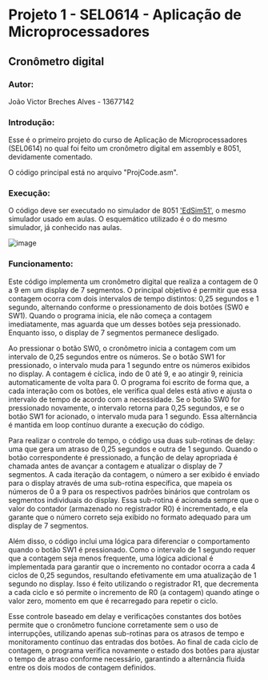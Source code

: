 # Projeto 1 - SEL0614 - Aplicação de Microprocessadores

## Cronômetro digital

### Autor:
João Victor Breches Alves - 13677142

### Introdução:
Esse é o primeiro projeto do curso de Aplicação de Microprocessadores (SEL0614) no qual foi feito um cronômetro digital em assembly e
8051, devidamente comentado.

O código principal está no arquivo "ProjCode.asm".

### Execução:
O código deve ser executado no simulador de 8051 ['EdSim51'](https://edsim51.com/), o mesmo simulador usado em aulas. O esquemático
utilizado é o do mesmo simulador, já conhecido nas aulas.

![image](esquemático.png)

### Funcionamento:
Este código implementa um cronômetro digital que realiza a contagem de 0 a 9 em um display de 7 segmentos. O principal objetivo é permitir que essa contagem ocorra com dois intervalos de tempo distintos: 0,25 segundos e 1 segundo, alternando conforme o pressionamento de dois botões (SW0 e SW1). Quando o programa inicia, ele não começa a contagem imediatamente, mas aguarda que um desses botões seja pressionado. Enquanto isso, o display de 7 segmentos permanece desligado.

Ao pressionar o botão SW0, o cronômetro inicia a contagem com um intervalo de 0,25 segundos entre os números. Se o botão SW1 for pressionado, o intervalo muda para 1 segundo entre os números exibidos no display. A contagem é cíclica, indo de 0 até 9, e ao atingir 9, reinicia automaticamente de volta para 0. O programa foi escrito de forma que, a cada interação com os botões, ele verifica qual deles está ativo e ajusta o intervalo de tempo de acordo com a necessidade. Se o botão SW0 for pressionado novamente, o intervalo retorna para 0,25 segundos, e se o botão SW1 for acionado, o intervalo muda para 1 segundo. Essa alternância é mantida em loop contínuo durante a execução do código.

Para realizar o controle do tempo, o código usa duas sub-rotinas de delay: uma que gera um atraso de 0,25 segundos e outra de 1 segundo. Quando o botão correspondente é pressionado, a função de delay apropriada é chamada antes de avançar a contagem e atualizar o display de 7 segmentos. A cada iteração da contagem, o número a ser exibido é enviado para o display através de uma sub-rotina específica, que mapeia os números de 0 a 9 para os respectivos padrões binários que controlam os segmentos individuais do display. Essa sub-rotina é acionada sempre que o valor do contador (armazenado no registrador R0) é incrementado, e ela garante que o número correto seja exibido no formato adequado para um display de 7 segmentos.

Além disso, o código inclui uma lógica para diferenciar o comportamento quando o botão SW1 é pressionado. Como o intervalo de 1 segundo requer que a contagem seja menos frequente, uma lógica adicional é implementada para garantir que o incremento no contador ocorra a cada 4 ciclos de 0,25 segundos, resultando efetivamente em uma atualização de 1 segundo no display. Isso é feito utilizando o registrador R1, que decrementa a cada ciclo e só permite o incremento de R0 (a contagem) quando atinge o valor zero, momento em que é recarregado para repetir o ciclo.

Esse controle baseado em delay e verificações constantes dos botões permite que o cronômetro funcione corretamente sem o uso de interrupções, utilizando apenas sub-rotinas para os atrasos de tempo e monitoramento contínuo das entradas dos botões. Ao final de cada ciclo de contagem, o programa verifica novamente o estado dos botões para ajustar o tempo de atraso conforme necessário, garantindo a alternância fluida entre os dois modos de contagem definidos.
